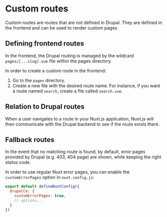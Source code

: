# Custom routes

Custom routes are routes that are not defined in Drupal. They are defined in the frontend and can be used to render custom pages.

## Defining frontend routes

In the frontend, the Drupal routing is managed by the wildcard `pages/[...slug].vue` file within the pages directory.

In order to create a custom route in the frontend:

1. Go to the `pages` directory.
2. Create a new file with the desired route name. For instance, if you want a route named `search`, create a file called `search.vue`.

## Relation to Drupal routes

When a user navigates to a route in your Nuxt.js application, Nuxt.js will then communicate with the Drupal backend to see if the route exists there.

## Fallback routes

In the event that no matching route is found, by default, error pages provided by Drupal (e.g. 403, 404 page) are shown, while keeping the right status code.

In order to use regular Nuxt error pages, you can enable the `customErrorPages` option in `nuxt.config.js`:

```js
export default defineNuxtConfig({
  drupalCe: {
    customErrorPages: true,
    // options...
  }
})
```
